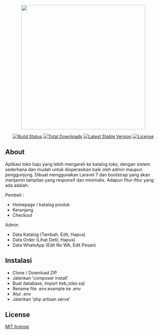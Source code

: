 <p align="center"><a href="https://laravel.com" target="_blank"><img src="https://raw.githubusercontent.com/laravel/art/master/logo-lockup/5%20SVG/2%20CMYK/1%20Full%20Color/laravel-logolockup-cmyk-red.svg" width="400"></a></p>

<p align="center">
<a href="https://travis-ci.org/laravel/framework"><img src="https://travis-ci.org/laravel/framework.svg" alt="Build Status"></a>
<a href="https://packagist.org/packages/laravel/framework"><img src="https://poser.pugx.org/laravel/framework/d/total.svg" alt="Total Downloads"></a>
<a href="https://packagist.org/packages/laravel/framework"><img src="https://poser.pugx.org/laravel/framework/v/stable.svg" alt="Latest Stable Version"></a>
<a href="https://packagist.org/packages/laravel/framework"><img src="https://poser.pugx.org/laravel/framework/license.svg" alt="License"></a>
</p>

## About 

Aplikasi toko baju yang lebih mengarah ke katalog toko, dengan sistem sederhana dan mudah untuk dioperasikan baik oleh admin maupun penggunjung. Dibuat menggunakan Laravel 7 dan bootstrap yang akan menjamin tampilan yang responsif dan minimalis. Adapun fitur-fitur yang ada adalah:

Pembeli :
- Homepage / katalog produk
- Keranjang
- Checkout

Admin 
- Data Katalog (Tambah, Edit, Hapus)
- Data Order (Lihat Detil, Hapus)
- Data WhatsApp (Edit No WA, Edit Pesan)

## Instalasi
- Clone / Download ZIP
- Jalankan 'composer install'
- Buat database, import tieb_toko.sql
- Rename file .env.example ke .env
- Atur .env
- Jalankan 'php artisan serve'


## License

[MIT license](https://opensource.org/licenses/MIT).
